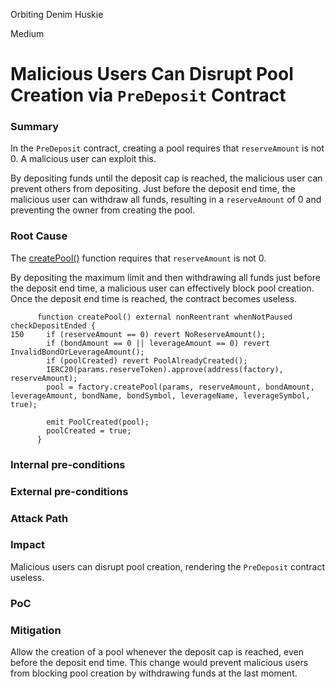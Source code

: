 Orbiting Denim Huskie

Medium

# Malicious Users Can Disrupt Pool Creation via `PreDeposit` Contract

### Summary

In the `PreDeposit` contract, creating a pool requires that `reserveAmount` is not 0. A malicious user can exploit this.

By depositing funds until the deposit cap is reached, the malicious user can prevent others from depositing. Just before the deposit end time, the malicious user can withdraw all funds, resulting in a `reserveAmount` of 0 and preventing the owner from creating the pool.

### Root Cause

The [createPool()](https://github.com/sherlock-audit/2024-12-plaza-finance/tree/main/plaza-evm/src/PreDeposit.sol#L150) function requires that `reserveAmount` is not 0.

By depositing the maximum limit and then withdrawing all funds just before the deposit end time, a malicious user can effectively block pool creation. Once the deposit end time is reached, the contract becomes useless.

```solidity
      function createPool() external nonReentrant whenNotPaused checkDepositEnded {
150     if (reserveAmount == 0) revert NoReserveAmount();
        if (bondAmount == 0 || leverageAmount == 0) revert InvalidBondOrLeverageAmount();
        if (poolCreated) revert PoolAlreadyCreated();
        IERC20(params.reserveToken).approve(address(factory), reserveAmount);
        pool = factory.createPool(params, reserveAmount, bondAmount, leverageAmount, bondName, bondSymbol, leverageName, leverageSymbol, true);

        emit PoolCreated(pool);
        poolCreated = true;
      }
```

### Internal pre-conditions

### External pre-conditions

### Attack Path

### Impact

Malicious users can disrupt pool creation, rendering the `PreDeposit` contract useless.

### PoC

### Mitigation

Allow the creation of a pool whenever the deposit cap is reached, even before the deposit end time. This change would prevent malicious users from blocking pool creation by withdrawing funds at the last moment.